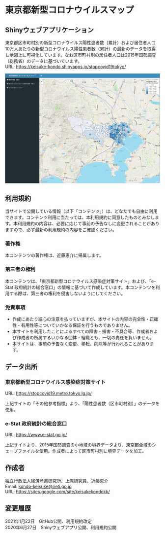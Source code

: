 # 東京都新型コロナウイルスマップ



## Shinyウェブアプリケーション

東京都区市町村別の新型コロナウイルス陽性患者数（累計）および居住者人口10万人あたりの新型コロナウイルス陽性患者数（累計）の最新のデータを取得し地図上に可視化しています。なお区市町村別の居住者人口は2015年国勢調査（総務省）のデータに基づいています。  
URL: https://keisuke-kondo.shinyapps.io/stopcovid19tokyo/

[![COVID19 in Tokyo](www/covid19-map-tokyo.png "COVID-19 in Tokyo")](https://keisuke-kondo.shinyapps.io/stopcovid19tokyo/)

## 利用規約
当サイトで公開している情報（以下「コンテンツ」）は、どなたでも自由に利用できます。コンテンツ利用に当たっては、本利用規約に同意したものとみなします。本利用規約の内容は、必要に応じて事前の予告なしに変更されることがありますので、必ず最新の利用規約の内容をご確認ください。

### 著作権
本コンテンツの著作権は、近藤恵介に帰属します。

### 第三者の権利
本コンテンツは、「東京都新型コロナウイルス感染症対策サイト」および、「e-Stat 政府統計の総合窓口」の情報に基づいて作成しています。本コンテンツを利用する際は、第三者の権利を侵害しないようにしてください。

### 免責事項
<ul>
<li>作成にあたり細心の注意を払っていますが、本サイトの内容の完全性・正確性・有用性等についていかなる保証を行うものでありません。</li>
<li>本サイトを利用したことによるすべての障害・損害・不具合等、作成者および作成者の所属するいかなる団体・組織とも、一切の責任を負いません。</li>
<li>本サイトは、事前の予告なく変更、移転、削除等が行われることがあります。</li>
</ul>

## データ出所

### 東京都新型コロナウイルス感染症対策サイト
URL: https://stopcovid19.metro.tokyo.lg.jp/

上記サイトの「その他参考指標」より、「陽性患者数（区市町村別）」のデータを使用。

### e-Stat 政府統計の総合窓口
URL: https://www.e-stat.go.jp/

上記サイトより、2015年国勢調査の小地域の境界データより、東京都全域のシェープファイルを使用。作成者によって区市町村別に境界データを加工。

## 作成者
独立行政法人経済産業研究所、上席研究員、近藤恵介  
Email: kondo-keisuke@rieti.go.jp  
URL: https://sites.google.com/site/keisukekondokk/  

## 変更履歴

2021年1月22日　GitHub公開、利用規約改定  
2020年6月27日　Shinyウェブアプリ公開、利用規約公開  
